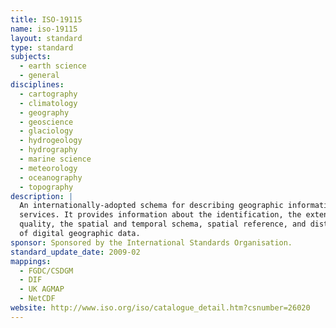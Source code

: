 ```yaml
---
title: ISO-19115
name: iso-19115
layout: standard
type: standard
subjects:
  - earth science
  - general
disciplines:
  - cartography
  - climatology
  - geography
  - geoscience
  - glaciology
  - hydrogeology
  - hydrography
  - marine science
  - meteorology
  - oceanography
  - topography
description: |
  An internationally-adopted schema for describing geographic information and
  services. It provides information about the identification, the extent, the
  quality, the spatial and temporal schema, spatial reference, and distribution
  of digital geographic data.
sponsor: Sponsored by the International Standards Organisation.
standard_update_date: 2009-02
mappings:
  - FGDC/CSDGM
  - DIF
  - UK AGMAP
  - NetCDF
website: http://www.iso.org/iso/catalogue_detail.htm?csnumber=26020
---
```


